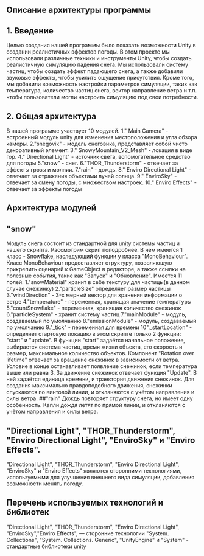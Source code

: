 ## Описание архитектуры программы
## 1. Введение
Целью создания нашей программы было показать возможности Unity в создании реалистичных эффектов погоды. В этом проекте мы использовали различные техники и инструменты Unity, чтобы создать реалистичную симуляцию падения снега. Мы использовали систему частиц, чтобы создать эффект падающего снега, а также добавили звуковые эффекты, чтобы усилить ощущение присутствия. Кроме того, мы добавили возможность настройки параметров симуляции, таких как температура, количество частиц снега, вектор направление ветра и т.п. чтобы пользователи могли настроить симуляцию под свои потребности.
## 2. Общая архитектура
В нашей программе участвует 10 модулей.
1." Main Camera" - встроенный модуль unity для изменения местоположения и угла обзора камеры.
2."snegovik" - модель снеговика, представляет собой чисто декоративный элемент.
3." SnowyMountain_V2_Mesh" - локация в виде гор.
4." Directional Light" - источник света, вспомогательное средство для погоды
5."snow" - снег.
6."THOR_Thunderstorm" - отвечает за эффекты грозы и молнии.
7."rain" - дождь.
8." Enviro Directional Light" - отвечает за отражения объектами лучей солнца.
9." EnviroSky" - отвечает за смену погоды, с множеством настроек.
10." Enviro Effects" - отвечает за эффекты погоды
## Архитектура модулей
## "snow"
Модуль снега состоит из стандартной для unity системы частиц и нашего скрипта.
Рассмотрим скрип поподробнее.
В нем имеется 1 класс - Snowflake, наследующий функции у класса "MonoBehaviour". Класс MonoBehaviour предоставляет структуру, позволяющую прикрепить сценарий к GameObject в редакторе, а также ссылки на полезные события, такие как "Запуск" и "Обновление".
Имеется 11 полей:
1."snowMaterial" хранит в себе текстуру для частицы(в данном случае снежинку)
2."particleSize" определяет размер частицы
3."windDirection" - 3-х мерный вектор для хранения информации о ветре
4."temperature" - переменная, хранящая значение температуры
5."countSnowflake" - переменная, хранящая количество снежинок
6."particleSystem" - хранит систему частиц
7."mainModule" - модуль, создаваемый по умолчанию
8."emissionModule" - модуль, создаваемый по умолчанию
9."_tick" - переменная для времени
10"._startLocation" - определяет стартовую локацию
в этом скрипте только 2 функции: "start" и "update".
В функции "start" задаётся начальное положение, выбирается система частиц, время жизни объекта, его скорость и размер, максимальное количество объектов.
Компонент "Rotation over lifetime" отвечает за вращение снежинок в зависимости от ветра. Условие в конце останавливает появление снежинок, если температура выше или равна 3.
За движение снежинок отвечает функция "Update".
В ней задаётся единица времени, и траектория движения снежинок. Для создания максимально правдоподобного движения, снежинки спускаются по винтовой линии, и откланяются с учётом направления и силы ветра.
##"rain"
Дождь повторяет структуру снега, но имеет одну особенность. Капли дождя летят по прямой линии, и откланяются с учётом направления и силы ветра.
## "Directional Light", "THOR_Thunderstorm", "Enviro Directional Light", "EnviroSky" и "Enviro Effects".
"Directional Light", "THOR_Thunderstorm", "Enviro Directional Light", "EnviroSky" и "Enviro Effects" являются сторонними технологиями, используемыми для улучшения внешнего вида симуляции, добавления возможности менять погоду.
## Перечень используемых технологий и библиотек
"Directional Light", "THOR_Thunderstorm", "Enviro Directional Light", "EnviroSky","Enviro Effects", — сторонние технологии
"System. Collections", "System. Collections. Generic", "UnityEngine" и "System" - стандартные библиотеки unity
